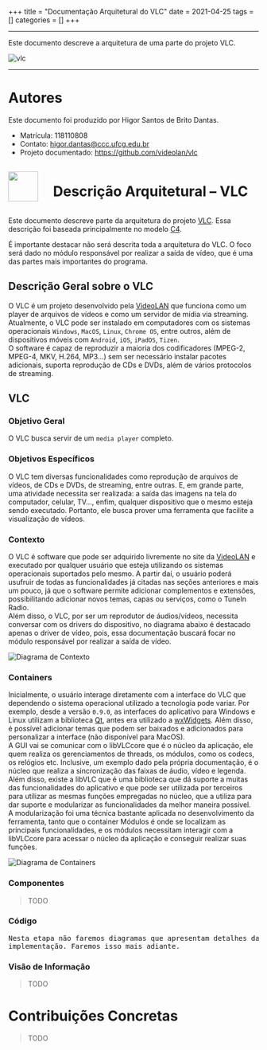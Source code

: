 +++
title = "Documentação Arquitetural do VLC"
date = 2021-04-25
tags = []
categories = []
+++

***

Este documento descreve a arquitetura de uma parte do projeto VLC.

![vlc](vlc.gif)
***

# Autores

Este documento foi produzido por Higor Santos de Brito Dantas.

- Matrícula: 118110808
- Contato: higor.dantas@ccc.ufcg.edu.br
- Projeto documentado: https://github.com/videolan/vlc

<div style="display: flex; flex-direction: row; align-items: center;">
  <img src="icon2.png" style="width: 60px; box-shadow: none; margin-right: 30px">
  <h1>Descrição Arquitetural – VLC</h1>
</div>

Este documento descreve parte da arquitetura do projeto [VLC](https://github.com/videolan/vlc). Essa descrição foi baseada principalmente no modelo [C4](https://c4model.com/).

É importante destacar não será descrita toda a arquitetura do VLC. O foco será dado no módulo responsável por realizar a saída de vídeo, que é uma das partes mais importantes do programa.

## Descrição Geral sobre o VLC

O VLC é um projeto desenvolvido pela [VideoLAN](https://www.videolan.org/vlc/index.pt_BR.html) que funciona como um player de arquivos de vídeos e como um servidor de mídia via streaming. Atualmente, o VLC pode ser instalado em computadores com os sistemas operacionais `Windows`, `MacOS`, `Linux`, `Chrome OS`, entre outros, além de dispositivos móveis com `Android`, `iOS`, `iPadOS`, `Tizen`.  
O software é capaz de reproduzir a maioria dos codificadores (MPEG-2, MPEG-4, MKV, H.264, MP3...) sem ser necessário instalar pacotes adicionais, suporta reprodução de CDs e DVDs, além de vários protocolos de streaming.

## VLC

### Objetivo Geral

O VLC busca servir de um `media player` completo.

### Objetivos Específicos

O VLC tem diversas funcionalidades como reprodução de arquivos de vídeos, de CDs e DVDs, de streaming, entre outras. E, em grande parte, uma atividade necessita ser realizada: a saída das imagens na tela do computador, celular, TV..., enfim, qualquer dispositivo que o mesmo esteja sendo executado. Portanto, ele busca prover uma ferramenta que facilite a visualização de vídeos.

### Contexto

O VLC é software que pode ser adquirido livremente no site da [VideoLAN](https://www.videolan.org/vlc/index.pt_BR.html) e executado por qualquer usuário que esteja utilizando os sistemas operacionais suportados pelo mesmo. A partir daí, o usuário poderá usufruir de todas as funcionalidades já citadas nas seções anteriores e mais um pouco, já que o software permite adicionar complementos e extensões, possibilitando adicionar novos temas, capas ou serviços, como o TuneIn Radio.  
Além disso, o VLC, por ser um reprodutor de áudios/vídeos, necessita conversar com os drivers do dispositivo, no diagrama abaixo é destacado apenas o driver de vídeo, pois, essa documentação buscará focar no módulo responsável por realizar a saída de vídeo.
  
![Diagrama de Contexto](diagrama-de-contexto.jpg)

### Containers

Inicialmente, o usuário interage diretamente com a interface do VLC que dependendo o sistema operacional utilizado a tecnologia pode variar. Por exemplo, desde a versão `0.9.0`, as interfaces do aplicativo para Windows e Linux utilizam a biblioteca [Qt](https://pt.wikipedia.org/wiki/Qt), antes era utilizado a [wxWidgets](https://pt.wikipedia.org/wiki/WxWidgets). Além disso, é possível adicionar temas que podem ser baixados e adicionados para personalizar a interface (não disponível para MacOS).  
A GUI vai se comunicar com o libVLCcore que é o núcleo da aplicação, ele quem realiza os gerenciamentos de threads, os módulos, como os codecs, os relógios etc. Inclusive, um exemplo dado pela própria documentação, é o núcleo que realiza a sincronização das faixas de áudio, vídeo e legenda. Além disso, existe a libVLC que é uma biblioteca que dá suporte a muitas das funcionalidades do aplicativo e que pode ser utilizada por terceiros para utilizar as mesmas funções empregadas no núcleo, que a utiliza para dar suporte e modularizar as funcionalidades da melhor maneira possível.  
A modularização foi uma técnica bastante aplicada no desenvolvimento da ferramenta, tanto que o container Módulos é onde se localizam as principais funcionalidades, e os módulos necessitam interagir com a libVLCcore para acessar o núcleo da aplicação e conseguir realizar suas funções.

![Diagrama de Containers](diagrama-de-container.jpg)

### Componentes

> TODO

### Código

<pre>
Nesta etapa não faremos diagramas que apresentam detalhes da
implementação. Faremos isso mais adiante.
</pre>

### Visão de Informação

> TODO

# Contribuições Concretas

> TODO
